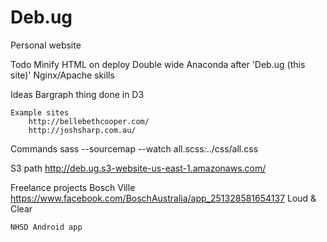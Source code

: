 Deb.ug
======

Personal website

Todo
	Minify HTML on deploy
	Double wide Anaconda after 'Deb.ug (this site)'
	Nginx/Apache skills

Ideas
	Bargraph thing done in D3

	Example sites
		http://bellebethcooper.com/
		http://joshsharp.com.au/

Commands
	sass --sourcemap --watch all.scss:../css/all.css

S3 path
	http://deb.ug.s3-website-us-east-1.amazonaws.com/

Freelance projects
	Bosch Ville
		https://www.facebook.com/BoschAustralia/app_251328581654137
		Loud & Clear

	NHSD Android app